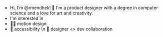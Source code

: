 - Hi, I’m @rmendhek! 💖 I'm a product designer with a degree in computer science and a love for art and creativity.
- I'm interested in 
- 🚗💨 motion design
- 💪 accessibility
\n 💬 designer <> dev collaboration

<!---
rmendhek/rmendhek is a ✨ special ✨ repository because its `README.md` (this file) appears on your GitHub profile.
You can click the Preview link to take a look at your changes.
--->
